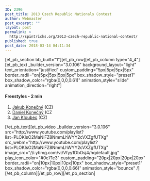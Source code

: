 ```yaml
---
ID: 2396
post_title: 2013 Czech Republic Nationals Contest
author: Webmaster
post_excerpt: ""
layout: post
permalink: >
  http://spintricks.org/2013-czech-republic-national-contest/
published: true
post_date: 2018-03-14 04:11:34
---
```

[et_pb_section bb_built="1"][et_pb_row][et_pb_column type="4_4"][et_pb_text _builder_version="3.0.106" background_layout="light" text_orientation="justified" custom_padding="5px|5px|5px|5px" border_radii="on|5px|5px|5px|5px" box_shadow_style="preset1" box_shadow_color="rgba(0,0,0,0.61)" animation_style="slide" animation_direction="right"]
<h4>Freestyles - 2 min</h4>
<ol>
 	<li><a href="/category/spinners/jakub.k"> Jakub Konečný</a> (CZ)</li>
 	<li><a href="/category/spinners/daniel.k">Daniel Konečný</a> (CZ</li>
 	<li><a href="/category/spinners/jan-klubec">Jan Kloubec</a> (CZ)</li>
</ol>
[/et_pb_text][et_pb_video _builder_version="3.0.106" src="http://www.youtube.com/playlist?list=PLOKIsO2MaNiFZ8NmmLhWYY2cVXZgfUTXg" src_webm="http://www.youtube.com/playlist?list=PLOKIsO2MaNiFZ8NmmLhWYY2cVXZgfUTXg" image_src="//i.ytimg.com/vi/Vfyy1DbOsj4/hqdefault.jpg" play_icon_color="#0c71c3" custom_padding="20px|20px|20px|20px" border_radii="on|10px|10px|10px|10px" box_shadow_style="preset1" box_shadow_color="rgba(0,0,0,0.66)" animation_style="bounce" /][/et_pb_column][/et_pb_row][/et_pb_section]
